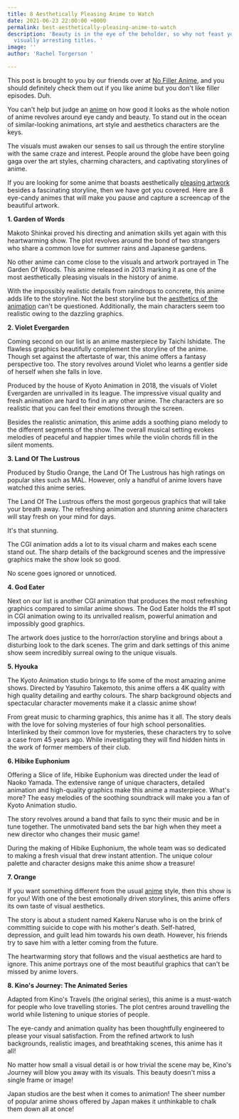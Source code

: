 ```yaml
---
title: 8 Aesthetically Pleasing Anime to Watch
date: 2021-06-23 22:00:00 +0000
permalink: best-aesthetically-pleasing-anime-to-watch
description: 'Beauty is in the eye of the beholder, so why not feast yours on these
  visually arresting titles. '
image: ''
author: 'Rachel Torgerson '

---
```

This post is brought to you by our friends over at [No Filler Anime](https://www.nofilleranime.com/), and you should definitely check them out if you like anime but you don't like filler episodes. Duh.

You can't help but judge an [anime](https://justsketch.me/justsketchme-best-anime-of-2020) on how good it looks as the whole notion of anime revolves around eye candy and beauty. To stand out in the ocean of similar-looking animations, art style and aesthetics characters are the keys.

The visuals must awaken our senses to sail us through the entire storyline with the same craze and interest. People around the globe have been going gaga over the art styles, charming characters, and captivating storylines of anime.

If you are looking for some anime that boasts aesthetically [pleasing artwork](https://justsketch.me/gallery/) besides a fascinating storyline, then we have got you covered. Here are 8 eye-candy animes that will make you pause and capture a screencap of the beautiful artwork.

**1. Garden of Words**

Makoto Shinkai proved his directing and animation skills yet again with this heartwarming show. The plot revolves around the bond of two strangers who share a common love for summer rains and Japanese gardens.

No other anime can come close to the visuals and artwork portrayed in The Garden Of Woods. This anime released in 2013 marking it as one of the most aesthetically pleasing visuals in the history of anime.

With the impossibly realistic details from raindrops to concrete, this anime adds life to the storyline. Not the best storyline but the [aesthetics of the animation](http://www.nofilleranime.com/filler-guides/sword-art-online/) can't be questioned. Additionally, the main characters seem too realistic owing to the dazzling graphics.

**2. Violet Evergarden**

Coming second on our list is an anime masterpiece by Taichi Ishidate. The flawless graphics beautifully complement the storyline of the anime. Though set against the aftertaste of war, this anime offers a fantasy perspective too. The story revolves around Violet who learns a gentler side of herself when she falls in love.

Produced by the house of Kyoto Animation in 2018, the visuals of Violet Evergarden are unrivalled in its league. The impressive visual quality and fresh animation are hard to find in any other anime. The characters are so realistic that you can feel their emotions through the screen.

Besides the realistic animation, this anime adds a soothing piano melody to the different segments of the show. The overall musical setting evokes melodies of peaceful and happier times while the violin chords fill in the silent moments.

**3. Land Of The Lustrous**

Produced by Studio Orange, the Land Of The Lustrous has high ratings on popular sites such as MAL. However, only a handful of anime lovers have watched this anime series.

The Land Of The Lustrous offers the most gorgeous graphics that will take your breath away. The refreshing animation and stunning anime characters will stay fresh on your mind for days.

It's that stunning.

The CGI animation adds a lot to its visual charm and makes each scene stand out. The sharp details of the background scenes and the impressive graphics make the show look so good.

No scene goes ignored or unnoticed.

**4. God Eater**

Next on our list is another CGI animation that produces the most refreshing graphics compared to similar anime shows. The God Eater holds the #1 spot in CGI animation owing to its unrivalled realism, powerful animation and impossibly good graphics.

The artwork does justice to the horror/action storyline and brings about a disturbing look to the dark scenes. The grim and dark settings of this anime show seem incredibly surreal owing to the unique visuals.

**5. Hyouka**

The Kyoto Animation studio brings to life some of the most amazing anime shows. Directed by Yasuhiro Takemoto, this anime offers a 4K quality with high quality detailing and earthy colours. The sharp background objects and spectacular character movements make it a classic anime show!

From great music to charming graphics, this anime has it all. The story deals with the love for solving mysteries of four high school personalities. Interlinked by their common love for mysteries, these characters try to solve a case from 45 years ago. While investigating they will find hidden hints in the work of former members of their club.

**6. Hibike Euphonium**

Offering a Slice of life, Hibike Euphonium was directed under the lead of Naoko Yamada. The extensive range of unique characters, detailed animation and high-quality graphics make this anime a masterpiece. What's more? The easy melodies of the soothing soundtrack will make you a fan of Kyoto Animation studio.

The story revolves around a band that fails to sync their music and be in tune together. The unmotivated band sets the bar high when they meet a new director who changes their music game!

During the making of Hibike Euphonium, the whole team was so dedicated to making a fresh visual that drew instant attention. The unique colour palette and character designs make this anime show a treasure!

**7. Orange**

If you want something different from the usual [anime](https://justsketch.me/best-mermaid-anime-mermay) style, then this show is for you! With one of the best emotionally driven storylines, this anime offers its own taste of visual aesthetics.

The story is about a student named Kakeru Naruse who is on the brink of committing suicide to cope with his mother's death. Self-hatred, depression, and guilt lead him towards his own death. However, his friends try to save him with a letter coming from the future.

The heartwarming story that follows and the visual aesthetics are hard to ignore. This anime portrays one of the most beautiful graphics that can't be missed by anime lovers.

**8. Kino's Journey: The Animated Series**

Adapted from Kino's Travels (the original series), this anime is a must-watch for people who love travelling stories. The plot centres around travelling the world while listening to unique stories of people.

The eye-candy and animation quality has been thoughtfully engineered to please your visual satisfaction. From the refined artwork to lush backgrounds, realistic images, and breathtaking scenes, this anime has it all!

No matter how small a visual detail is or how trivial the scene may be, Kino's Journey will blow you away with its visuals. This beauty doesn't miss a single frame or image!

Japan studios are the best when it comes to animation! The sheer number of popular anime shows offered by Japan makes it unthinkable to chalk them down all at once!